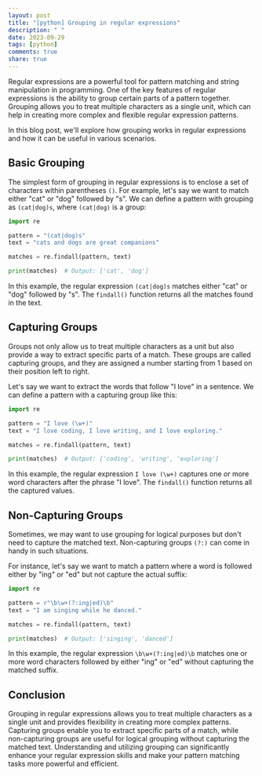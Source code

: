 ```yaml
---
layout: post
title: "[python] Grouping in regular expressions"
description: " "
date: 2023-09-29
tags: [python]
comments: true
share: true
---
```


Regular expressions are a powerful tool for pattern matching and string manipulation in programming. One of the key features of regular expressions is the ability to group certain parts of a pattern together. Grouping allows you to treat multiple characters as a single unit, which can help in creating more complex and flexible regular expression patterns.

In this blog post, we'll explore how grouping works in regular expressions and how it can be useful in various scenarios.

## Basic Grouping

The simplest form of grouping in regular expressions is to enclose a set of characters within parentheses `()`. For example, let's say we want to match either "cat" or "dog" followed by "s". We can define a pattern with grouping as `(cat|dog)s`, where `(cat|dog)` is a group:

```python
import re

pattern = "(cat|dog)s"
text = "cats and dogs are great companions"

matches = re.findall(pattern, text)

print(matches)  # Output: ['cat', 'dog']
```

In this example, the regular expression `(cat|dog)s` matches either "cat" or "dog" followed by "s". The `findall()` function returns all the matches found in the text.

## Capturing Groups

Groups not only allow us to treat multiple characters as a unit but also provide a way to extract specific parts of a match. These groups are called capturing groups, and they are assigned a number starting from 1 based on their position left to right.

Let's say we want to extract the words that follow "I love" in a sentence. We can define a pattern with a capturing group like this:

```python
import re

pattern = "I love (\w+)"
text = "I love coding, I love writing, and I love exploring."

matches = re.findall(pattern, text)

print(matches)  # Output: ['coding', 'writing', 'exploring']
```

In this example, the regular expression `I love (\w+)` captures one or more word characters after the phrase "I love". The `findall()` function returns all the captured values.

## Non-Capturing Groups

Sometimes, we may want to use grouping for logical purposes but don't need to capture the matched text. Non-capturing groups `(?:)` can come in handy in such situations.

For instance, let's say we want to match a pattern where a word is followed either by "ing" or "ed" but not capture the actual suffix:

```python
import re

pattern = r"\b\w+(?:ing|ed)\b"
text = "I am singing while he danced."

matches = re.findall(pattern, text)

print(matches)  # Output: ['singing', 'danced']
```

In this example, the regular expression `\b\w+(?:ing|ed)\b` matches one or more word characters followed by either "ing" or "ed" without capturing the matched suffix.

## Conclusion

Grouping in regular expressions allows you to treat multiple characters as a single unit and provides flexibility in creating more complex patterns. Capturing groups enable you to extract specific parts of a match, while non-capturing groups are useful for logical grouping without capturing the matched text. Understanding and utilizing grouping can significantly enhance your regular expression skills and make your pattern matching tasks more powerful and efficient.